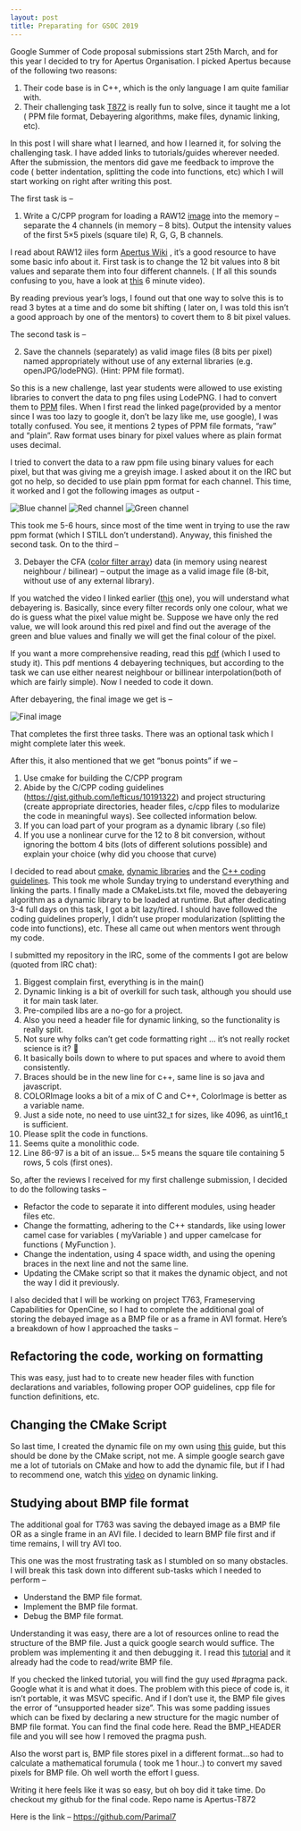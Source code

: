```yaml
---
layout: post
title: Preparating for GSOC 2019
---
```


Google Summer of Code proposal submissions start 25th March, and for this year I decided to try for Apertus Organisation. I picked Apertus because of the following two reasons:

1. Their code base is in C++, which is the only language I am quite familiar with.
2. Their challenging task [T872](https://lab.apertus.org/T872) is really fun to solve, since it taught me a lot ( PPM file format, Debayering algorithms, make files, dynamic linking, etc).

In this post I will share what I learned, and how I learned it, for solving the challenging task. I have added links to tutorials/guides wherever needed. After the submission, the mentors did gave me feedback to improve the code ( better indentation, splitting the code into functions, etc) which I will start working on right after writing this post.

The first task is –

1. Write a C/CPP program for loading a RAW12 [image](https://gist.github.com/lefticus/10191322) into the memory – separate the 4 channels (in memory – 8 bits). Output the intensity values of the first 5×5 pixels (square tile) R, G, G, B channels.

I read about RAW12 iiles form [Apertus Wiki](https://wiki.apertus.org/index.php/RAW12) , it’s a good resource to have some basic info about it. First task is to change the 12 bit values into 8 bit values and separate them into four different channels. ( If all this sounds confusing to you, have a look at [this](https://www.youtube.com/watch?v=LWxu4rkZBLw) 6 minute video).

By reading previous year’s logs, I found out that one way to solve this is to read 3 bytes at a time and do some bit shifting ( later on, I was told this isn’t a good approach by one of the mentors) to covert them to 8 bit pixel values.

The second task is –

2. Save the channels (separately) as valid image files (8 bits per pixel) named appropriately without use of any external libraries (e.g. openJPG/lodePNG). (Hint: PPM file format).

So this is a new challenge, last year students were allowed to use existing libraries to convert the data to png files using LodePNG. I had to convert them to [PPM](http://netpbm.sourceforge.net/doc/ppm.html) files. When I first read the linked page(provided by a mentor since I was too lazy to google it, don’t be lazy like me, use google), I was totally confused. You see, it mentions 2 types of PPM file formats, “raw” and “plain”. Raw format uses binary for pixel values where as plain format uses decimal.

I tried to convert the data to a raw ppm file using binary values for each pixel, but that was giving me a greyish image. I asked about it on the IRC but got no help, so decided to use plain ppm format for each channel. This time, it worked and I got the following images as output -

![Blue channel](/images/2fe93d66-343b-418c-8002-64428fa6a59a.png "Blue Channel")
![Red channel](/images/69d0d024-a731-4262-ac0b-f7b3f669ea78.png "Red Channel")
![Green channel](/images/309f397c-09df-46c3-be9f-2e17c5885a99.png "Green Channel")

This took me 5-6 hours, since most of the time went in trying to use the raw ppm format (which I STILL don’t understand). Anyway, this finished the second task. On to the third –

3. Debayer the CFA ([color filter array](https://en.wikipedia.org/wiki/Color_filter_array)) data (in memory using nearest neighbour / bilinear) – output the image as a valid image file (8-bit, without use of any external library).

If you watched the video I linked earlier ([this](https://www.youtube.com/watch?v=LWxu4rkZBLw) one), you will understand what debayering is. Basically, since every filter records only one colour, what we do is guess what the pixel value might be. Suppose we have only the red value, we will look around this red pixel and find out the average of the green and blue values and finally we will get the final colour of the pixel.

If you want a more comprehensive reading, read this [pdf](http://www.stark-labs.com/craig/articles/assets/Debayering_API.pdf) (which I used to study it). This pdf mentions 4 debayering techniques, but according to the task we can use either nearest neighbour or billinear interpolation(both of which are fairly simple). Now I needed to code it down.

After debayering, the final image we get is –

![Final image](/images/screenshot-from-2019-02-26-12-36-44.png "Final image")

That completes the first three tasks. There was an optional task which I might complete later this week.

After this, it also mentioned that we get “bonus points” if we –

1. Use cmake for building the C/CPP program
2. Abide by the C/CPP coding guidelines (https://gist.github.com/lefticus/10191322) and project structuring (create appropriate directories, header files, c/cpp files to modularize the code in meaningful ways). See collected information below.
3. If you can load part of your program as a dynamic library (.so file)
4. If you use a nonlinear curve for the 12 to 8 bit conversion, without ignoring the bottom 4 bits (lots of different solutions possible) and explain your choice (why did you choose that curve)

I decided to read about [cmake](https://cmake.org/cmake-tutorial/), [dynamic libraries](https://www.geeksforgeeks.org/working-with-shared-libraries-set-2/) and the [C++ coding guidelines](https://gist.github.com/lefticus/10191322).  This took me whole Sunday trying to understand everything and linking the parts. I finally made a CMakeLists.txt file, moved the debayering algorithm as a dynamic library to be loaded at runtime. But after dedicating 3-4 full days on this task, I got a bit lazy/tired. I should have followed the coding guidelines properly, I didn’t use proper modularization (splitting the code into functions), etc. These all came out when mentors went through my code.

I submitted my repository in the IRC, some of the comments I got are below (quoted from IRC chat):

1. Biggest complain first, everything is in the main()
2. Dynamic linking is a bit of overkill for such task, although you should use it for main task later.
3. Pre-compiled libs are a no-go for a project.
4. Also you need a header file for dynamic linking, so the functionality is really split.
5. Not sure why folks can’t get code formatting right … it’s not really rocket science is it? 🙂
6. It basically boils down to where to put spaces and where to avoid them consistently.
7. Braces should be in the new line for c++, same line is so java and javascript.
8. COLORImage looks a bit of a mix of C and C++, ColorImage is better as a variable name.
9. Just a side note, no need to use uint32_t for sizes, like 4096, as uint16_t is sufficient.
10. Please split the code in functions.
11. Seems quite a monolithic code.
12. Line 86-97 is a bit of an issue… 5×5 means the square tile containing 5 rows, 5 cols (first ones).

So, after the reviews I received for my first challenge submission, I decided to do the following tasks –

- Refactor the code to separate it into different modules, using header files etc.
- Change the formatting, adhering to the C++ standards, like using lower camel case for variables ( myVariable ) and upper camelcase for functions ( MyFunction ).
- Change the indentation, using 4 space width, and using the opening braces in the next line and not the same line.
- Updating the CMake script so that it makes the dynamic object, and not the way I did it previously.

I also decided that I will be working on project T763, Frameserving Capabilities for OpenCine, so I had to complete the additional goal of storing the debayed image as a BMP file or as a frame in AVI format. Here’s a breakdown of how I approached the tasks –

## Refactoring the code, working on formatting

This was easy, just had to to create new header files with function declarations and variables, following proper OOP guidelines, cpp file for function definitions, etc.

## Changing the CMake Script

So last time, I created the dynamic file on my own using [this](https://www.geeksforgeeks.org/static-vs-dynamic-libraries/) guide, but this should be done by the CMake script, not me. A simple google search gave me a lot of tutorials on CMake and how to add the dynamic file, but if I had to recommend one, watch this [video](https://www.youtube.com/watch?v=pLy69V2F_8M) on dynamic linking.

## Studying about BMP file format

The additional goal for T763 was saving the debayed image as a BMP file OR as a single frame in an AVI file. I decided to learn BMP file first and if time remains, I will try AVI too.

This one was the most frustrating task as I stumbled on so many obstacles. I will break this task down into different sub-tasks which I needed to perform –

- Understand the BMP file format.
- Implement the BMP file format.
- Debug the BMP file format.

Understanding it was easy, there are a lot of resources online to read the structure of the BMP file. Just a quick google search would suffice. The problem was implementing it and then debugging it. I read this [tutorial](https://solarianprogrammer.com/2018/11/19/cpp-reading-writing-bmp-images/) and it already had the code to read/write BMP file.

If you checked the linked tutorial, you will find the guy used #pragma pack. Google what it is and what it does. The problem with this piece of code is, it isn’t portable, it was MSVC specific. And if I don’t use it, the BMP file gives the error of “unsupported header size”. This was some padding issues which can be fixed by declaring a new structure for the magic number of BMP file format. You can find the final code here. Read the BMP_HEADER file and you will see how I removed the pragma push.

Also the worst part is, BMP file stores pixel in a different format…so had to calculate a mathematical forumula ( took me 1 hour..) to convert my saved pixels for BMP file. Oh well worth the effort I guess.

Writing it here feels like it was so easy, but oh boy did it take time. Do checkout my github for the final code. Repo name is Apertus-T872

Here is the link – https://github.com/Parimal7
